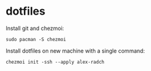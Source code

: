 # dotfiles
Install git and chezmoi:
```
sudo pacman -S chezmoi
```
Install dotfiles on new machine with a single command:
```
chezmoi init -ssh --apply alex-radch
```
